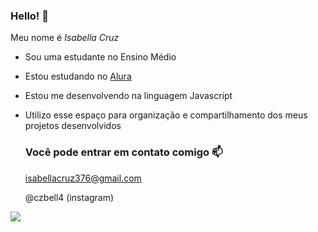  ### Hello! 🖤

 Meu nome é _Isabella Cruz_

- Sou uma estudante no Ensino Médio
- Estou estudando no [Alura](https://www.alura.com.br)
- Estou me desenvolvendo na linguagem Javascript
- Utilizo esse espaço para organização e compartilhamento dos meus projetos desenvolvidos

  ### Você pode entrar em contato comigo 📫

  isabellacruz376@gmail.com

   @czbell4 (instagram)

![](https://media1.tenor.com/m/3YApu6_zsBgAAAAC/pablo-mar%C3%A7al-e-datena-cadeira.gif)

